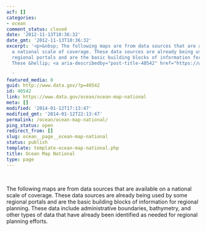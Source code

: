 ```yaml
---
acf: []
categories:
- ocean
comment_status: closed
date: '2012-11-13T10:36:32'
date_gmt: '2012-11-13T10:36:32'
excerpt: '<p>&nbsp; The following maps are from data sources that are available on
  a national scale of coverage. These data sources are already being used by some
  regional portals and are the basic building blocks of information for regional planning.
  These &hellip; <a aria-describedby="post-title-40542" href="https://www.data.gov/ocean/ocean-map-national">Continued</a></p>

  '
featured_media: 0
guid: http://www.data.gov/?p=40542
id: 40542
link: https://www.data.gov/ocean/ocean-map-national
meta: []
modified: '2014-01-12T17:13:47'
modified_gmt: '2014-01-12T22:13:47'
permalink: /ocean/ocean-map-national/
ping_status: open
redirect_from: []
slug: ocean__page__ocean-map-national
status: publish
template: template-ocean-map-national.php
title: Ocean Map National
type: page
---
```

 


The following maps are from data sources that are available on a national scale of coverage. These data sources are already being used by some regional portals and are the basic building blocks of information for regional planning. These data include administrative boundaries, bathymetry, and other types of data that have already been identified as needed for regional planning efforts.


